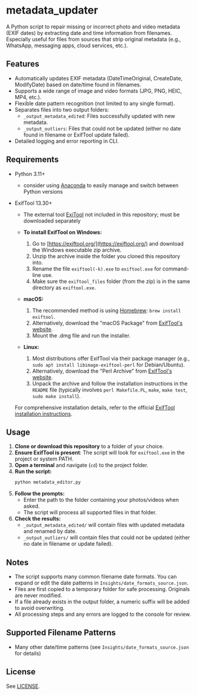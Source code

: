 # metadata_updater

A Python script to repair missing or incorrect photo and video metadata (EXIF dates) by extracting date and time information from filenames. Especially useful for files from sources that strip original metadata (e.g., WhatsApp, messaging apps, cloud services, etc.).

## Features
- Automatically updates EXIF metadata (DateTimeOriginal, CreateDate, ModifyDate) based on date/time found in filenames.
- Supports a wide range of image and video formats (JPG, PNG, HEIC, MP4, etc.).
- Flexible date pattern recognition (not limited to any single format).
- Separates files into two output folders:
  - `_output_metadata_edited`: Files successfully updated with new metadata.
  - `_output_outliers`: Files that could not be updated (either no date found in filename or ExifTool update failed).
- Detailed logging and error reporting in CLI.

## Requirements
- Python 3.11+ 
    - consider using [Anaconda](https://anaconda.org/) to easily manage and switch between Python versions
- ExifTool 13.30+
    - The external tool [ExiTool](https://exiftool.org/) not included in this repository; must be downloaded separately

  - **To install ExifTool on Windows:**
    1. Go to [https://exiftool.org/](https://exiftool.org/) and download the Windows executable zip archive.
    2. Unzip the archive inside the folder you cloned this repository into.
    3. Rename the file `exiftool(-k).exe` to `exiftool.exe` for command-line use.
    4. Make sure the `exiftool_files` folder (from the zip) is in the same directory as `exiftool.exe`.

  - **macOS:**
    1. The recommended method is using [Homebrew](https://brew.sh/): `brew install exiftool`.
    2. Alternatively, download the "macOS Package" from [ExifTool's website](https://exiftool.org/).
    3. Mount the .dmg file and run the installer.

  - **Linux:**
    1. Most distributions offer ExifTool via their package manager (e.g., `sudo apt install libimage-exiftool-perl` for Debian/Ubuntu).
    2. Alternatively, download the "Perl Archive" from [ExifTool's website](https://exiftool.org/).
    3. Unpack the archive and follow the installation instructions in the `README` file (typically involves `perl Makefile.PL`, `make`, `make test`, `sudo make install`).

  For comprehensive installation details, refer to the official [ExifTool installation instructions](https://exiftool.org/#install).

## Usage
1. **Clone or download this repository** to a folder of your choice.
2. **Ensure ExifTool is present**: The script will look for `exiftool.exe` in the project or system PATH.
3. **Open a terminal** and navigate (`cd`) to the project folder.
4. **Run the script:**
   ```sh
   python metadata_editor.py
   ```
5. **Follow the prompts:**
   - Enter the path to the folder containing your photos/videos when asked.
   - The script will process all supported files in that folder.
6. **Check the results:**
   - `_output_metadata_edited/` will contain files with updated metadata and renamed by date.
   - `_output_outliers/` will contain files that could not be updated (either no date in filename or update failed).

## Notes
- The script supports many common filename date formats. You can expand or edit the date patterns in `Insights/date_formats_source.json`.
- Files are first copied to a temporary folder for safe processing. Originals are never modified.
- If a file already exists in the output folder, a numeric suffix will be added to avoid overwriting.
- All processing steps and any errors are logged to the console for review.

## Supported Filename Patterns
- Many other date/time patterns (see `Insights/date_formats_source.json` for details)

## License
See [LICENSE](LICENSE).